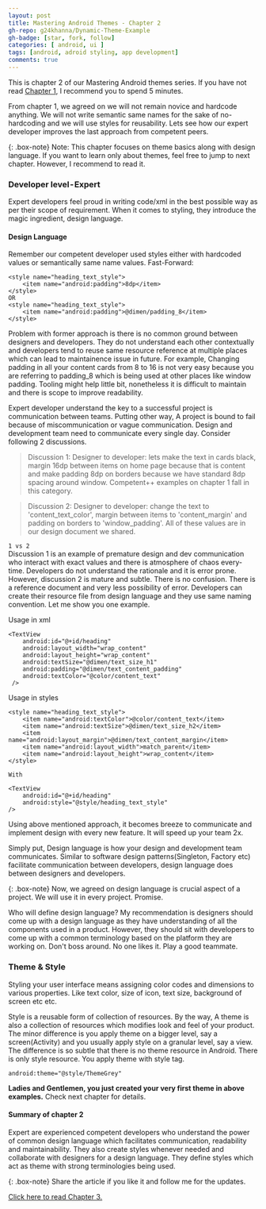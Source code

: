 ```yaml
---
layout: post
title: Mastering Android Themes - Chapter 2
gh-repo: g24khanna/Dynamic-Theme-Example
gh-badge: [star, fork, follow]
categories: [ android, ui ]
tags: [android, adroid styling, app development]
comments: true
---
```


This is chapter 2 of our Mastering Android themes series. If you have not read [Chapter 1](/android/ui/mastering-android-themes-chapter-1/), I recommend you to spend 5 minutes.

From chapter 1, we agreed on we will not remain novice and hardcode anything. We will not write semantic same names for the sake of no-hardcoding and we will use styles for reusability. Lets see how our expert developer improves the last approach from competent peers.

{: .box-note}
Note: This chapter focuses on theme basics along with design language. If you want to learn only about themes, feel free to jump to next chapter. However, I recommend to read it.

### Developer level - Expert

Expert developers feel proud in writing code/xml in the best possible way as per their scope of requirement. When it comes to styling, they introduce the magic ingredient, design language.

#### Design Language

Remember our competent developer used styles either with hardcoded values or semantically same name values. 
Fast-Forward:
~~~
<style name="heading_text_style">
    <item name="android:padding">8dp</item>
</style>
OR
<style name="heading_text_style">
    <item name="android:padding">@dimen/padding_8</item>
</style>
~~~

Problem with former approach is there is no common ground between designers and developers. They do not understand each other contextually and developers tend to reuse same resource reference at multiple places which can lead to maintainence issue in future. For example, Changing padding in all your content cards from 8 to 16 is not very easy because you are referring to padding_8 which is being used at other places like window padding. Tooling might help little bit, nonetheless it is difficult to maintain and there is scope to improve readability.

Expert developer understand the key to a successful project is communication between teams. Putting other way, A project is bound to fail because of miscommunication or vague communication. Design and development team need to communicate every single day. Consider following 2 discussions.

>Discussion 1:
>Designer to developer: lets make the text in cards black, margin 16dp between items on home page because that is content and make padding 8dp on borders because we have standard 8dp spacing around window. 
>Competent++ examples on chapter 1 fall in this category.


>Discussion 2:
>Designer to developer: change the text to 'content_text_color', margin between items to 'content_margin'
>and padding on borders to 'window_padding'. All of these values are in our design document we shared.

``1 vs 2``
<br/>
Discussion 1 is an example of premature design and dev communication who interact with exact values and there is atmosphere of chaos every-time. Developers do not understand the rationale and it is error prone.
However, discussion 2 is mature and subtle. There is no confusion. There is a reference document and very less possibility of error. Developers can create their resource file from design language and they use same naming convention. Let me show you one example.

Usage in xml
```
<TextView
    android:id="@+id/heading"
    android:layout_width="wrap_content"
    android:layout_height="wrap_content"       
    android:textSize="@dimen/text_size_h1"
    android:padding="@dimen/text_content_padding"
    android:textColor="@color/content_text"
 />
 ```

Usage in styles

```
<style name="heading_text_style">
    <item name="android:textColor">@color/content_text</item>
    <item name="android:textSize">@dimen/text_size_h2</item>
    <item name="android:layout_margin">@dimen/text_content_margin</item>
    <item name="android:layout_width">match_parent</item>
    <item name="android:layout_height">wrap_content</item>
</style>

With

<TextView
    android:id="@+id/heading"
    android:style="@style/heading_text_style"
/>
```

Using above mentioned approach, it becomes breeze to communicate and implement design with every new feature. It will speed up your team 2x.

Simply put, Design language is how your design and development team communicates. Similar to software design patterns(Singleton, Factory etc) facilitate communication between developers, design language does between designers and developers.

{: .box-note}
Now, we agreed on design language is crucial aspect of a project. We will use it in every project. Promise.

Who will define design language? My recommendation is designers should come up with a design language as they have understanding of all the components used in a product. However, they should sit with developers to come up with a common terminology based on the platform they are working on. Don't boss around. No one likes it. Play a good teammate.

### Theme & Style

Styling your user interface means assigning color codes and dimensions to various properties. Like text color, size of icon, text size, background of screen etc etc.

Style is a reusable form of collection of resources. By the way, A theme is also a collection of resources which modifies look and feel of your product. The minor difference is you apply theme on a bigger level, say a screen(Activity) and you usually apply style on a granular level, say a view. The difference is so subtle that there is no theme resource in Android. There is only style resource. You apply theme with style tag.

```
android:theme="@style/ThemeGrey"
```

**Ladies and Gentlemen, you just created your very first theme in above examples.** Check next chapter for details.

#### Summary of chapter 2

Expert are experienced competent developers who understand the power of common design language which facilitates communication, readability and maintainability. They also create styles whenever needed and collaborate with designers for a design language. They define styles which act as theme with strong terminologies being used.

{: .box-note}
Share the article if you like it and follow me for the updates.

[Click here to read Chapter 3.](/android/ui/mastering-android-themes-chapter-3/)